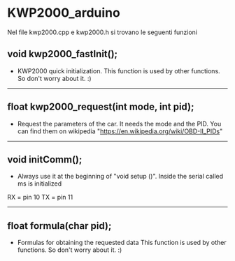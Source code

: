 # KWP2000_arduino

Nel file kwp2000.cpp e kwp2000.h si trovano le seguenti funzioni

<h2>void kwp2000_fastInit();</h2>
  
-   KWP2000 quick initialization.
   This function is used by other functions.
   So don't worry about it. :)

<hr>
 
<h2>float kwp2000_request(int mode, int pid);</h2>

-  Request the parameters of the car.
  It needs the mode and the PID.
  You can find them on wikipedia "https://en.wikipedia.org/wiki/OBD-II_PIDs"

<hr>

<h2>void initComm();</h2>

-  Always use it at the beginning of "void setup ()".
 Inside the serial called ms is initialized

 RX = pin 10
 TX = pin 11

<hr>

<h2>float formula(char pid);</h2>

-  Formulas for obtaining the requested data
 This function is used by other functions.
 So don't worry about it. :)


